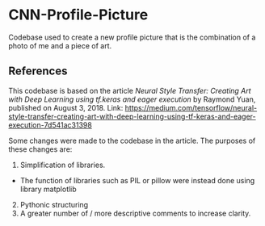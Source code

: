 # CNN-Profile-Picture
Codebase used to create a new profile picture that is the combination of a photo of me and a piece of art.

## References
This codebase is based on the article *Neural Style Transfer: Creating Art with Deep Learning using tf.keras and eager execution* by Raymond Yuan, published on August 3, 2018.
Link: https://medium.com/tensorflow/neural-style-transfer-creating-art-with-deep-learning-using-tf-keras-and-eager-execution-7d541ac31398

Some changes were made to the codebase in the article. The purposes of these changes are:
1. Simplification of libraries.
 * The function of libraries such as PIL or pillow were instead done using library matplotlib
2. Pythonic structuring
3. A greater number of / more descriptive comments to increase clarity.